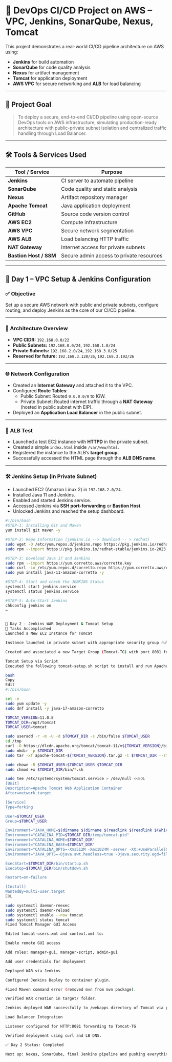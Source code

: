 # 🚀 DevOps CI/CD Project on AWS – VPC, Jenkins, SonarQube, Nexus, Tomcat

This project demonstrates a real-world CI/CD pipeline architecture on AWS using:
- **Jenkins** for build automation
- **SonarQube** for code quality analysis
- **Nexus** for artifact management
- **Tomcat** for application deployment
- **AWS VPC** for secure networking and **ALB** for load balancing

---

## 🧠 Project Goal

> To deploy a secure, end-to-end CI/CD pipeline using open-source DevOps tools on AWS infrastructure, simulating production-ready architecture with public-private subnet isolation and centralized traffic handling through Load Balancer.

---

## 🛠️ Tools & Services Used

| Tool / Service | Purpose                        |
|----------------|--------------------------------|
| **Jenkins**     | CI server to automate pipeline |
| **SonarQube**   | Code quality and static analysis |
| **Nexus**       | Artifact repository manager     |
| **Apache Tomcat** | Java application deployment     |
| **GitHub**      | Source code version control     |
| **AWS EC2**     | Compute infrastructure          |
| **AWS VPC**     | Secure network segmentation     |
| **AWS ALB**     | Load balancing HTTP traffic     |
| **NAT Gateway** | Internet access for private subnets |
| **Bastion Host / SSM** | Secure admin access to private resources |

---

## 📘 Day 1 – VPC Setup & Jenkins Configuration

### ✅ Objective
Set up a secure AWS network with public and private subnets, configure routing, and deploy Jenkins as the core of our CI/CD pipeline.

---

### 📌 Architecture Overview
- **VPC CIDR:** `192.168.0.0/22`
- **Public Subnets:** `192.168.0.0/24`, `192.168.1.0/24`
- **Private Subnets:** `192.168.2.0/24`, `192.168.3.0/25`
- **Reserved for future:** `192.168.3.128/26`, `192.168.3.192/26`

---

### 🌐 Network Configuration
- Created an **Internet Gateway** and attached it to the VPC.
- Configured **Route Tables**:
  - Public Subnet: Routed `0.0.0.0/0` to IGW.
  - Private Subnet: Routed internet traffic through a **NAT Gateway** (hosted in public subnet with EIP).
- Deployed an **Application Load Balancer** in the public subnet.

---

### 🧪 ALB Test
- Launched a test EC2 instance with **HTTPD** in the private subnet.
- Created a simple `index.html` inside `/var/www/html`.
- Registered the instance to the ALB’s **target group**.
- Successfully accessed the HTML page through the **ALB DNS name**.

---

### 🛠️ Jenkins Setup (in Private Subnet)
- Launched EC2 (Amazon Linux 2) in `192.168.2.0/24`.
- Installed Java 11 and Jenkins.
- Enabled and started Jenkins service.
- Accessed Jenkins via **SSH port-forwarding** or **Bastion Host**.
- Unlocked Jenkins and reached the setup dashboard.

```bash for jenkins setup
#!/bin/bash
#STEP-1: Installing Git and Maven
yum install git maven -y

#STEP-2: Repo Information (jenkins.io --> download -- > redhat)
sudo wget -O /etc/yum.repos.d/jenkins.repo https://pkg.jenkins.io/redhat-stable/jenkins.repo
sudo rpm --import https://pkg.jenkins.io/redhat-stable/jenkins.io-2023.key

#STEP-3: Download Java 17 and Jenkins
sudo rpm --import https://yum.corretto.aws/corretto.key
sudo curl -Lo /etc/yum.repos.d/corretto.repo https://yum.corretto.aws/corretto.repo
sudo yum install java-11-amazon-corretto -y

#STEP-4: Start and check the JENKINS Status
systemctl start jenkins.service
systemctl status jenkins.service

#STEP-5: Auto-Start Jenkins
chkconfig jenkins on
~


📘 Day 2 - Jenkins WAR Deployment & Tomcat Setup
🔧 Tasks Accomplished
Launched a New EC2 Instance for Tomcat

Instance launched in private subnet with appropriate security group rules (inbound: ports 22, 8081, 80 open to 0.0.0.0/0).

Created and associated a new Target Group (Tomcat-TG) with port 8081 for the Tomcat instance.

Tomcat Setup via Script
Executed the following tomcat-setup.sh script to install and run Apache Tomcat 11 on Amazon Linux 2023:

bash
Copy
Edit
#!/bin/bash

set -e
sudo yum update -y
sudo dnf install -y java-17-amazon-corretto

TOMCAT_VERSION=11.0.8
TOMCAT_DIR=/opt/tomcat
TOMCAT_USER=tomcat

sudo useradd -r -m -U -d $TOMCAT_DIR -s /bin/false $TOMCAT_USER
cd /tmp
curl -O https://dlcdn.apache.org/tomcat/tomcat-11/v${TOMCAT_VERSION}/bin/apache-tomcat-${TOMCAT_VERSION}.tar.gz
sudo mkdir -p $TOMCAT_DIR
sudo tar -xf apache-tomcat-${TOMCAT_VERSION}.tar.gz -C $TOMCAT_DIR --strip-components=1

sudo chown -R $TOMCAT_USER:$TOMCAT_USER $TOMCAT_DIR
sudo chmod +x $TOMCAT_DIR/bin/*.sh

sudo tee /etc/systemd/system/tomcat.service > /dev/null <<EOL
[Unit]
Description=Apache Tomcat Web Application Container
After=network.target

[Service]
Type=forking

User=$TOMCAT_USER
Group=$TOMCAT_USER

Environment="JAVA_HOME=$(dirname $(dirname $(readlink $(readlink $(which java)))))"
Environment="CATALINA_PID=$TOMCAT_DIR/temp/tomcat.pid"
Environment="CATALINA_HOME=$TOMCAT_DIR"
Environment="CATALINA_BASE=$TOMCAT_DIR"
Environment="CATALINA_OPTS=-Xms512M -Xmx1024M -server -XX:+UseParallelGC"
Environment="JAVA_OPTS=-Djava.awt.headless=true -Djava.security.egd=file:/dev/./urandom"

ExecStart=$TOMCAT_DIR/bin/startup.sh
ExecStop=$TOMCAT_DIR/bin/shutdown.sh

Restart=on-failure

[Install]
WantedBy=multi-user.target
EOL

sudo systemctl daemon-reexec
sudo systemctl daemon-reload
sudo systemctl enable --now tomcat
sudo systemctl status tomcat
Fixed Tomcat Manager GUI Access

Edited tomcat-users.xml and context.xml to:

Enable remote GUI access

Add roles: manager-gui, manager-script, admin-gui

Add user credentials for deployment

Deployed WAR via Jenkins

Configured Jenkins Deploy to container plugin.

Fixed Maven command error (removed mvn from mvn package).

Verified WAR creation in target/ folder.

Jenkins deployed WAR successfully to /webapps directory of Tomcat via port 8081.

Load Balancer Integration

Listener configured for HTTP:8081 forwarding to Tomcat-TG

Verified deployment using curl and LB DNS.

✅ Day 2 Status: Completed

Next up: Nexus, SonarQube, final Jenkins pipeline and pushing everything to GitHub!!!
